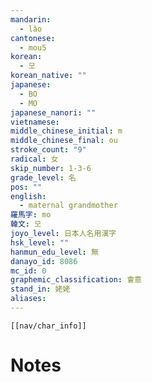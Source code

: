 ```yaml
---
mandarin:
  - lǎo
cantonese:
  - mou5
korean:
  - 모
korean_native: ""
japanese:
  - BO
  - MO
japanese_nanori: ""
vietnamese:
middle_chinese_initial: m
middle_chinese_final: ou
stroke_count: "9"
radical: 女
skip_number: 1-3-6
grade_level: 名
pos: ""
english:
  - maternal grandmother
羅馬字: mo
韓文: 모
joyo_level: 日本人名用漢字
hsk_level: ""
hanmun_edu_level: 無
danayo_id: 8086
mc_id: 0
graphemic_classification: 會意
stand_in: 姥姥
aliases:
---
```

```meta-bind-embed
[[nav/char_info]]
```

# Notes
